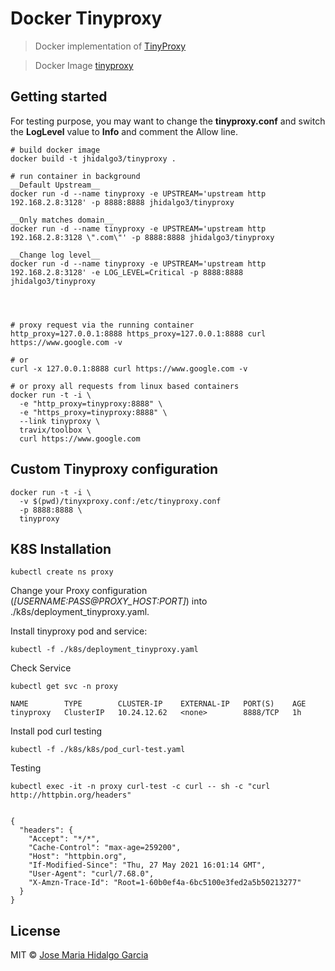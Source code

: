 Docker Tinyproxy
================

> Docker implementation of [TinyProxy](https://github.com/jhidalgo3/docker-tinyproxy)

> Docker Image [tinyproxy](https://hub.docker.com/repository/docker/jhidalgo3/tinyproxy)

## Getting started

For testing purpose, you may want to change the **tinyproxy.conf** and switch the **LogLevel** value to **Info** and comment the Allow line.

```
# build docker image
docker build -t jhidalgo3/tinyproxy .

# run container in background
__Default Upstream__
docker run -d --name tinyproxy -e UPSTREAM='upstream http 192.168.2.8:3128' -p 8888:8888 jhidalgo3/tinyproxy

__Only matches domain__
docker run -d --name tinyproxy -e UPSTREAM='upstream http 192.168.2.8:3128 \".com\"' -p 8888:8888 jhidalgo3/tinyproxy

__Change log level__
docker run -d --name tinyproxy -e UPSTREAM='upstream http 192.168.2.8:3128' -e LOG_LEVEL=Critical -p 8888:8888 jhidalgo3/tinyproxy




# proxy request via the running container
http_proxy=127.0.0.1:8888 https_proxy=127.0.0.1:8888 curl https://www.google.com -v

# or
curl -x 127.0.0.1:8888 curl https://www.google.com -v

# or proxy all requests from linux based containers
docker run -t -i \
  -e "http_proxy=tinyproxy:8888" \
  -e "https_proxy=tinyproxy:8888" \
  --link tinyproxy \
  travix/toolbox \
  curl https://www.google.com
```

## Custom Tinyproxy configuration

```
docker run -t -i \
  -v $(pwd)/tinyxproxy.conf:/etc/tinyproxy.conf
  -p 8888:8888 \
  tinyproxy
```

## K8S Installation

```
kubectl create ns proxy
```

Change your Proxy configuration (_[USERNAME:PASS@PROXY_HOST:PORT]_) into ./k8s/deployment_tinyproxy.yaml.

Install tinyproxy pod and service:

```
kubectl -f ./k8s/deployment_tinyproxy.yaml
```

Check Service

```
kubectl get svc -n proxy

NAME        TYPE        CLUSTER-IP    EXTERNAL-IP   PORT(S)    AGE
tinyproxy   ClusterIP   10.24.12.62   <none>        8888/TCP   1h
```

Install pod curl testing
```
kubectl -f ./k8s/k8s/pod_curl-test.yaml
```

Testing
```
kubectl exec -it -n proxy curl-test -c curl -- sh -c "curl http://httpbin.org/headers"


{
  "headers": {
    "Accept": "*/*",
    "Cache-Control": "max-age=259200",
    "Host": "httpbin.org",
    "If-Modified-Since": "Thu, 27 May 2021 16:01:14 GMT",
    "User-Agent": "curl/7.68.0",
    "X-Amzn-Trace-Id": "Root=1-60b0ef4a-6bc5100e3fed2a5b50213277"
  }
}
```


## License

MIT © [Jose Maria Hidalgo Garcia](https://github.com/jhidalgo3/)
